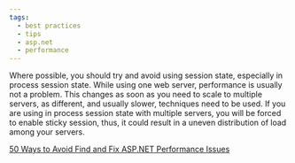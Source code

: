 ```yaml
---
tags:
  - best practices
  - tips
  - asp.net
  - performance
---
```


Where possible, you should try and avoid using session state, especially in process session state. While using one web server, performance is usually not a problem. This changes as soon as you need to scale to multiple servers, as different, and usually slower, techniques need to be used. If you are using in process session state with multiple servers, you will be forced to enable sticky session, thus, it could result in a uneven distribution of load among your servers.

[50 Ways to Avoid Find and Fix ASP.NET Performance Issues](https://www.red-gate.com/library/50-ways-to-avoid-find-and-fix-asp-net-performance-issues)